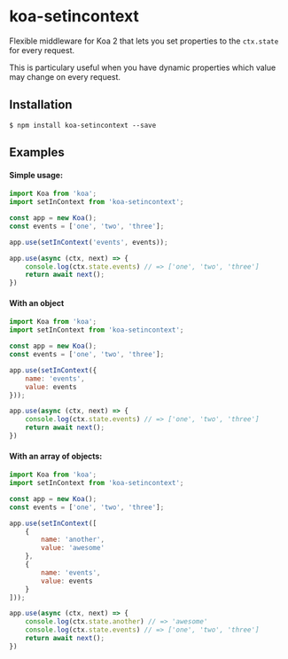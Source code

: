 # koa-setincontext
Flexible middleware for Koa 2 that lets you set properties to the `ctx.state` for every request.

This is particulary useful when you have dynamic properties which value may change on every request.

## Installation

`$ npm install koa-setincontext --save`

## Examples

#### Simple usage:
```javascript
import Koa from 'koa';
import setInContext from 'koa-setincontext';

const app = new Koa();
const events = ['one', 'two', 'three'];

app.use(setInContext('events', events));

app.use(async (ctx, next) => {
    console.log(ctx.state.events) // => ['one', 'two', 'three']
    return await next();
})
```

#### With an object
```javascript
import Koa from 'koa';
import setInContext from 'koa-setincontext';

const app = new Koa();
const events = ['one', 'two', 'three'];

app.use(setInContext({
    name: 'events',
    value: events
}));

app.use(async (ctx, next) => {
    console.log(ctx.state.events) // => ['one', 'two', 'three']
    return await next();
})
```

#### With an array of objects:
```javascript
import Koa from 'koa';
import setInContext from 'koa-setincontext';

const app = new Koa();
const events = ['one', 'two', 'three'];

app.use(setInContext([
    {
        name: 'another',
        value: 'awesome'
    },
    {
        name: 'events',
        value: events
    }
]));

app.use(async (ctx, next) => {
    console.log(ctx.state.another) // => 'awesome'
    console.log(ctx.state.events) // => ['one', 'two', 'three']
    return await next();
})
```
